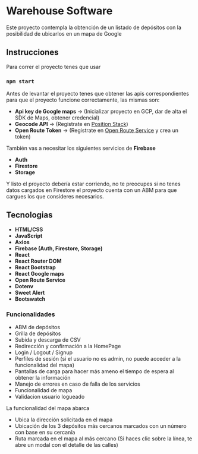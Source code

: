 # Warehouse Software

Este proyecto contempla la obtención de un listado de depósitos con la posibilidad de ubicarlos en un mapa de Google

## Instrucciones

Para correr el proyecto tenes que usar

### `npm start`

Antes de levantar el proyecto tenes que obtener las apis correspondientes para que el proyecto funcione correctamente, las mismas son:

- **Api key de Google maps** -> (Inicializar proyecto en GCP, dar de alta el SDK de Maps, obtener credencial)
- **Geocode API** -> (Registrate en [Position Stack](https://positionstack.com))
- **Open Route Token** -> (Registrate en [Open Route Service](https://openrouteservice.org/) y crea un token)

También vas a necesitar los siguientes servicios de **Firebase**

- **Auth**
- **Firestore**
- **Storage**

Y listo el proyecto debería estar corriendo, no te preocupes si no tenes datos cargados en Firestore el proyecto cuenta con un ABM para que cargues los que consideres necesarios.

## Tecnologias

- **HTML/CSS**
- **JavaScript**
- **Axios**
- **Firebase (Auth, Firestore, Storage)**
- **React**
- **React Router DOM**
- **React Bootstrap**
- **React Google maps**
- **Open Route Service**
- **Dotenv**
- **Sweet Alert**
- **Bootswatch**

### Funcionalidades

- ABM de depósitos
- Grilla de depósitos
- Subida y descarga de CSV
- Redirección y confirmación a la HomePage
- Login / Logout / Signup
- Perfiles de sesión (si el usuario no es admin, no puede acceder a la funcionalidad del mapa)
- Pantallas de carga para hacer más ameno el tiempo de espera al obtener la información
- Manejo de errores en caso de falla de los servicios
- Funcionalidad de mapa
- Validacion usuario logueado

La funcionalidad del mapa abarca

- Ubica la dirección solicitada en el mapa
- Ubicación de los 3 depósitos más cercanos marcados con un número con base en su cercanía
- Ruta marcada en el mapa al más cercano (Si haces clic sobre la línea, te abre un modal con el detalle de las calles)
